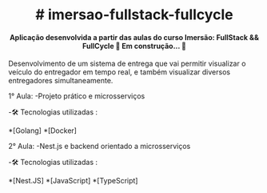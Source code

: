 
<h1 align="center"> # imersao-fullstack-fullcycle </h1>


<h4 align="center">Aplicação desenvolvida a partir das aulas do curso Imersão: FullStack && FullCycle  🚧  Em construção...  🚧</h4>


 <p>Desenvolvimento de um sistema de entrega que vai permitir visualizar o veículo do entregador em tempo real, e também visualizar diversos entregadores simultaneamente.</p>

<p>
1° Aula:
-Projeto prático e microsserviços

-🛠 Tecnologias utilizadas :

<!--ts-->
*[Golang]
*[Docker]
<!--te-->
</p>

<p>
2° Aula:
-Nest.js e backend orientado a microsserviços

-🛠 Tecnologias utilizadas :

<!--ts-->
*[Nest.JS]
*[JavaScript]
*[TypeScript]
<!--te-->
</p>

